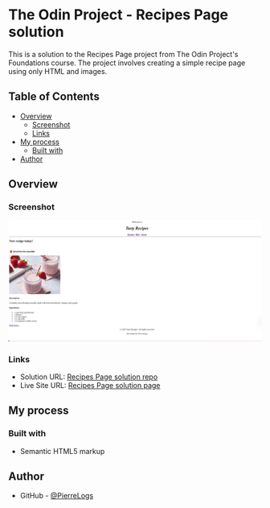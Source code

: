 # The Odin Project - Recipes Page solution

This is a solution to the Recipes Page project from The Odin Project's Foundations course. The project involves creating a simple recipe page using only HTML and images.

## Table of Contents

- [Overview](#overview)
  - [Screenshot](#screenshot)
  - [Links](#links)
- [My process](#my-process)
  - [Built with](#built-with)
- [Author](#author)

## Overview

### Screenshot

![screenshot](https://github.com/PierreLogs/RecipesPage-OdinProject/blob/main/sources/screenshot.png)

### Links

- Solution URL: [Recipes Page solution repo](https://github.com/PierreLogs/RecipesPage-OdinProject)
- Live Site URL: [Recipes Page solution page](https://pierrelogs.github.io/RecipesPage-OdinProject/)

## My process

### Built with

- Semantic HTML5 markup

## Author

- GitHub - [@PierreLogs](https://github.com/PierreLogs)
